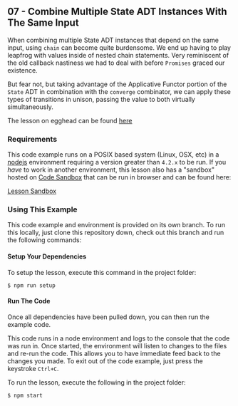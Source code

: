 ## 07 - Combine Multiple State ADT Instances With The Same Input

When combining multiple State ADT instances that depend on the same input,
using `chain` can become quite burdensome. We end up having to play leapfrog
with values inside of nested chain statements. Very reminiscent of the old
callback nastiness we had to deal with before `Promises` graced our existence.

But fear not, but taking advantage of the Applicative Functor portion of the
`State` ADT in combination with the `converge` combinator, we can apply these
types of transitions in unison, passing the value to both virtually
simultaneously.

The lesson on egghead can be found [here][5]

### Requirements
This code example runs on a POSIX based system (Linux, OSX, etc) in a [nodejs][2] environment
requiring a version greater than `4.2.x` to be run. If you *have* to work in another environment,
this lesson also has a "sandbox" hosted on [Code Sandbox][3] that can be run in browser and can be found
here:

[Lesson Sandbox][4]

### Using This Example
This code example and environment is provided on its own branch. To run this locally, just clone
this repository down, check out this branch and run the following commands:

#### Setup Your Dependencies
To setup the lesson, execute this command in the project folder:

```
$ npm run setup
```

#### Run The Code
Once all dependencies have been pulled down, you can then run the example code.

This code runs in a node environment and logs to the console that the code was run in. Once
started, the environment will listen to changes to the files and re-run the code. This allows
you to have immediate feed back to the changes you made. To exit out of the code example,
just press the keystroke `Ctrl+C`.

To run the lesson, execute the following in the project folder:

```
$ npm start
```

[1]: https://egghead.io/instructors/ian-hofmann-hicks
[2]: https://nodejs.org/
[3]: https://codesandbox.io/

[4]: https://codesandbox.io/s/github/eggheadio-projects/redux-and-the-state-adt/tree/master/07
[5]: https://egghead.io/lessons/redux-combine-multiple-state-adt-instances-with-the-same-input
